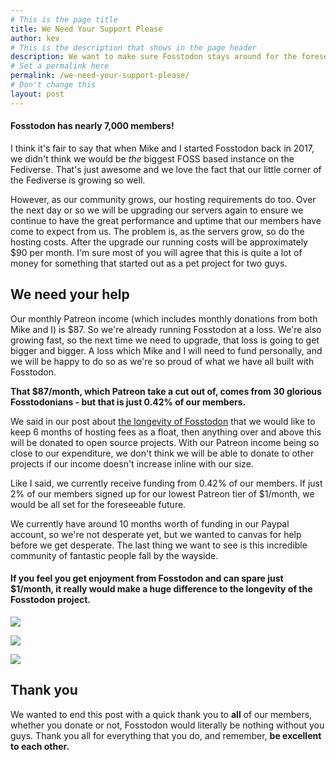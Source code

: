 ```yaml
---
# This is the page title
title: We Need Your Support Please
author: kev
# This is the description that shows in the page header
description: We want to make sure Fosstodon stays around for the foreseeable future, but we need your help.
# Set a permalink here
permalink: /we-need-your-support-please/
# Don't change this
layout: post
---
```


#### Fosstodon has nearly 7,000 members!

I think it's fair to say that when Mike and I started Fosstodon back in 2017, we didn't think we would be _the_ biggest FOSS based instance on the Fediverse. That's just awesome and we love the fact that our little corner of the Fediverse is growing so well.<!--more-->

However, as our community grows, our hosting requirements do too. Over the next day or so we will be upgrading our servers again to ensure we continue to have the great performance and uptime that our members have come to expect from us. The problem is, as the servers grow, so do the hosting costs. After the upgrade our running costs will be approximately $90 per month. I'm sure most of you will agree that this is quite a lot of money for something that started out as a pet project for two guys.

## We need your help

Our monthly Patreon income (which includes monthly donations from both Mike and I) is $87. So we're already running Fosstodon at a loss. We're also growing fast, so the next time we need to upgrade, that loss is going to get bigger and bigger. A loss which Mike and I will need to fund personally, and we will be happy to do so as we're so proud of what we have all built with Fosstodon.

**That $87/month, which Patreon take a cut out of, comes from 30 glorious Fosstodonians - but that is just 0.42% of our members.**

We said in our post about [the longevity of Fosstodon](/longevity-and-fosstodon) that we would like to keep 6 months of hosting fees as a float, then anything over and above this will be donated to open source projects. With our Patreon income being so close to our expenditure, we don't think we will be able to donate to other projects if our income doesn't increase inline with our size.

Like I said, we currently receive funding from 0.42% of our members. If just 2% of our members signed up for our lowest Patreon tier of $1/month, we would be all set for the foreseeable future.

We currently have around 10 months worth of funding in our Paypal account, so we're not desperate yet, but we wanted to canvas for help before we get desperate. The last thing we want to see is this incredible community of fantastic people fall by the wayside.

#### If you feel you get enjoyment from Fosstodon and can spare just $1/month, it really would make a huge difference to the longevity of the Fosstodon project.

[![](/assets/images/liberapay.png) ](https://liberapay.com/fosstodon)

[![](/assets/images/patreon.png)](https://patreon.com/fosstodon)

[![](/assets/images/paypal.png)](https://paypal.me/kevquirk)

## Thank you

We wanted to end this post with a quick thank you to **all** of our members, whether you donate or not, Fosstodon would literally be nothing without you guys. Thank you all for everything that you do, and remember, **be excellent to each other.**
